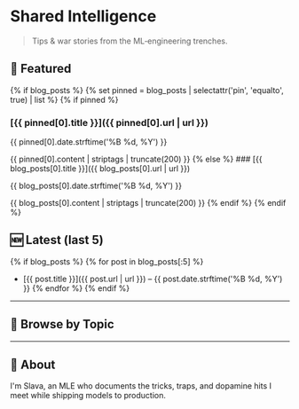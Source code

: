 # Shared Intelligence

> Tips & war stories from the ML‑engineering trenches.

## 📌 Featured

{% if blog_posts %}
{%     set pinned = blog_posts | selectattr('pin', 'equalto', true) | list %}
{%     if pinned %}
### [{{ pinned[0].title }}]({{ pinned[0].url | url }})
<p>{{ pinned[0].date.strftime('%B %d, %Y') }}</p>
{{ pinned[0].content | striptags | truncate(200) }}
{%     else %}
### [{{ blog_posts[0].title }}]({{ blog_posts[0].url | url }})
<p>{{ blog_posts[0].date.strftime('%B %d, %Y') }}</p>
{{ blog_posts[0].content | striptags | truncate(200) }}
{%     endif %}
{% endif %}

## 🆕 Latest&nbsp;(last 5)

{% if blog_posts %}
{%     for post in blog_posts[:5] %}
* [{{ post.title }}]({{ post.url | url }}) – {{ post.date.strftime('%B %d, %Y') }}
{%     endfor %}
{% endif %}

---

## 🔎 Browse by Topic

<!-- material/tags { toc: false } -->

---

## 👋 About

I'm Slava, an MLE who documents the tricks, traps, and dopamine hits
I meet while shipping models to production.
